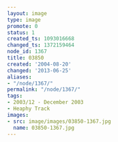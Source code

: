 ```yaml
---
layout: image
type: image
promote: 0
status: 1
created_ts: 1093016668
changed_ts: 1372159464
node_id: 1367
title: 03850
created: '2004-08-20'
changed: '2013-06-25'
aliases:
- "/node/1367/"
permalink: "/node/1367/"
tags:
- 2003/12 - December 2003
- Heaphy Track
images:
- src: image/images/03850-1367.jpg
  name: 03850-1367.jpg
---
```


